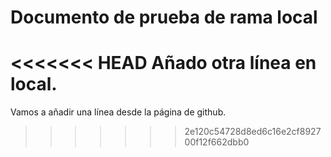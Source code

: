 # Documento de prueba de rama local

<<<<<<< HEAD
Añado otra línea en local.
=======
Vamos a añadir una línea desde la página de github.
>>>>>>> 2e120c54728d8ed6c16e2cf892700f12f662dbb0
